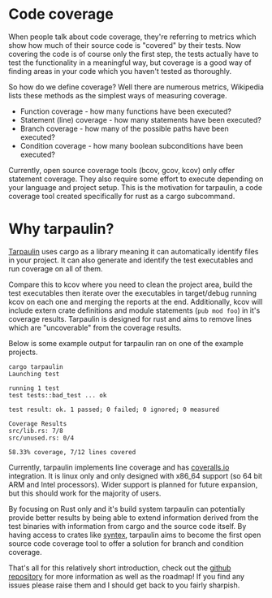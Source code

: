 # Code coverage

When people talk about code coverage, they're referring to metrics which show 
how much of their source code is "covered" by their tests. Now covering the code
is of course only the first step, the tests actually have to test the 
functionality in a meaningful way, but coverage is a good way of finding areas
in your code which you haven't tested as thoroughly.

So how do we define coverage? Well there are numerous metrics, Wikipedia lists 
these methods as the simplest ways of measuring coverage.

* Function coverage - how many functions have been executed?
* Statement (line) coverage - how many statements have been executed?
* Branch coverage - how many of the possible paths have been executed?
* Condition coverage - how many boolean subconditions have been executed?

Currently, open source coverage tools (bcov, gcov, kcov) only offer statement
coverage. They also require some effort to execute depending on your language 
and project setup. This is the motivation for tarpaulin, a code coverage tool
created specifically for rust as a cargo subcommand.

# Why tarpaulin?

[Tarpaulin](https://github.com/xd009642/tarpaulin) uses cargo as a library 
meaning it can automatically identify files in your project. It can also 
generate and identify the test executables and run coverage on all of them. 

Compare this to kcov where you need to clean the project area, build the test 
executables then iterate over the executables in target/debug running kcov on 
each one and merging the reports at the end. Additionally, kcov will include 
extern crate definitions and module statements (`pub mod foo`) in it's coverage
results. Tarpaulin is designed for rust and aims to remove lines which are 
"uncoverable" from the coverage results.

Below is some example output for tarpaulin ran on one of the example projects.

```
cargo tarpaulin
Launching test

running 1 test
test tests::bad_test ... ok

test result: ok. 1 passed; 0 failed; 0 ignored; 0 measured

Coverage Results
src/lib.rs: 7/8
src/unused.rs: 0/4

58.33% coverage, 7/12 lines covered
```

Currently, tarpaulin implements line coverage and has 
[coveralls.io](https://coveralls.io) integration. It is linux only and only 
designed with x86\_64 support (so 64 bit ARM and Intel processors). Wider 
support is planned for future expansion, but this should work for the majority 
of users.

By focusing on Rust only and it's build system tarpaulin can potentially provide
better results by being able to extend information derived from the test 
binaries with information from cargo and the source code itself. By having 
access to crates like [syntex](https://github.com/serde-rs/syntex), tarpaulin 
aims to become the first open source code coverage tool to offer a solution for 
branch and condition coverage.

That's all for this relatively short introduction,
check out the [github repository](https://github.com/xd009642/tarpaulin) for 
more information as well as the roadmap! If you find any issues please raise 
them and I should get back to you fairly sharpish. 
